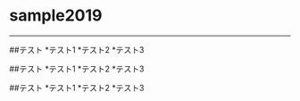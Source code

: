 # sample2019


---

 ##テスト
 *テスト1
 *テスト2
 *テスト3
 
 
 ##テスト
 *テスト1
 *テスト2
 *テスト3
 
 
 ##テスト
 *テスト1
 *テスト2
 *テスト3
